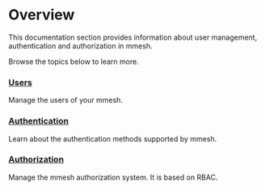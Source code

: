 # Overview

This documentation section provides information about user management, authentication and authorization in mmesh.

Browse the topics below to learn more.

### [Users](/platform/iam/users/)

Manage the users of your mmesh.

### [Authentication](/platform/iam/authentication/)

Learn about the authentication methods supported by mmesh.

### [Authorization](/platform/iam/authorization/)

Manage the mmesh authorization system. It is based on RBAC.
